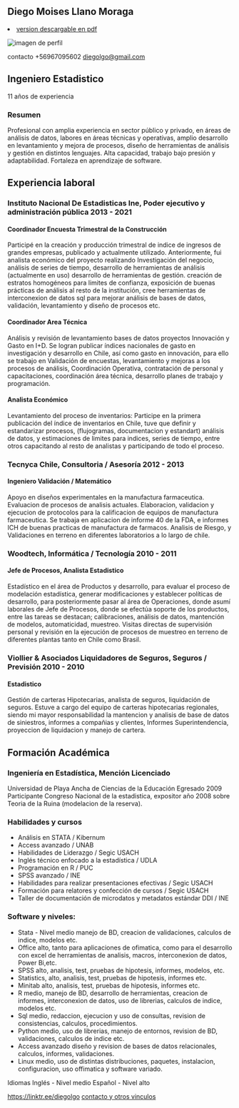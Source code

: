 
## Diego Moises Llano Moraga 
<li class="masthead__menu-item">
          <a href="https://github.com/Diegolgo/curriculum/blob/main/Diego-Llano-M-2022.pdf">version descargable en pdf </a>
        </li>

![imagen de perfil](https://user-images.githubusercontent.com/103307572/162616055-17ff3817-3e35-4ad6-a017-8d7d72c42591.png)

contacto +56967095602  diegolgo@gmail.com
## Ingeniero Estadistico
11 años de experiencia

### Resumen
Profesional con amplia experiencia en sector público y privado, en áreas de análisis de datos, labores en áreas técnicas y operativas, amplio desarrollo en levantamiento y mejora de procesos, diseño de herramientas de análisis y gestión en distintos lenguajes. Alta capacidad, trabajo bajo presión y adaptabilidad. Fortaleza en aprendizaje de software.

##  Experiencia laboral

### Instituto Nacional De Estadisticas Ine, Poder ejecutivo y administración pública 2013 - 2021

####  Coordinador Encuesta Trimestral de la Construcción          
Participé en la creación y producción trimestral de indice de ingresos de grandes empresas, publicado y actualmente utilizado. Anteriormente, fui analista económico del proyecto realizando Investigación del negocio, análisis de series de tiempo, desarrollo de herramientas de análisis (actualmente en uso) desarrollo de herramientas de gestión. creación de estratos homogéneos para limites de confianza, exposición de buenas prácticas de análisis al resto de la institución, cree herramientas de interconexion de datos sql para mejorar análisis de bases de datos, validación, levantamiento y diseño de procesos etc.

####  Coordinador Area Técnica       
Análisis y revisión de levantamiento bases de datos proyectos Innovación y Gasto en I+D. Se logran publicar índices nacionales de gasto en investigación y desarrollo en Chile, así como gasto en innovación, para ello se trabajo en Validación de encuestas, levantamiento y mejoras a los procesos de análisis, Coordinación Operativa, contratación de personal y capacitaciones, coordinación área técnica, desarrollo planes de trabajo y programación.

####  Analista Económico      
Levantamiento del proceso de inventarios: Participe en la primera publicación del índice de inventarios en Chile, tuve que definir y estandarizar procesos, (flujogramas, documentacion y estandart) análisis de datos, y estimaciones de limites para indices, series de tiempo, entre otros capacitando al resto de analistas y participando de todo el proceso.

### Tecnyca Chile, Consultoria / Asesoría 2012 - 2013 
       
#### Ingeniero Validación  / Matemático
Apoyo en diseños experimentales en la manufactura farmaceutica. Evaluacion de procesos de analisis actuales. Elaboracion, validacion y ejecucion de protocolos para la calificacion de equipos de manufactura farmaceutica. Se trabaja en aplicacion de informe 40 de la FDA, e informes ICH de buenas practicas de manufactura de farmacos. Analisis de Riesgo, y Validaciones en terreno en diferentes laboratorios a lo largo de chile.

### Woodtech, Informática / Tecnología 2010 - 2011

#### Jefe de Procesos, Analista Estadistico 
Estadístico en el área de Productos y desarrollo, para evaluar el proceso de modelación estadística, generar modificaciones y establecer políticas de desarrollo, para posteriormente pasar al área de Operaciones, donde asumí laborales de Jefe de Procesos, donde se efectúa soporte de los productos, entre las tareas se destacan; calibraciones, análisis de datos, mantención de modelos, automaticidad, muestreo. Visitas directas de supervisión personal y revisión en la ejecución de procesos de muestreo en terreno de diferentes plantas tanto en Chile como Brasil.

### Viollier & Asociados Liquidadores de Seguros, Seguros / Previsión 2010 - 2010

#### Estadistico 
Gestión de carteras Hipotecarias, analista de seguros, liquidación de seguros. Estuve a cargo del equipo de carteras hipotecarias regionales, siendo mi mayor responsabilidad la mantencion y analisis de base de datos de siniestros, informes a compañias y clientes, Informes Superintendencia, proyeccion de liquidacion y manejo de cartera.


## Formación Académica

  
### Ingeniería en Estadística, Mención Licenciado
          
Universidad de Playa Ancha de Ciencias de la Educación Egresado 2009
Participante Congreso Nacional de la estadistica, expositor año 2008 sobre Teoria de la Ruina (modelacion de la reserva).
  
### Habilidades y cursos

- Análisis en STATA / Kibernum
- Access avanzado / UNAB
- Habilidades de Liderazgo / Segic USACH
- Inglés técnico enfocado a la estadística / UDLA
- Programación en R / PUC
- SPSS avanzado / INE
- Habilidades para realizar presentaciones efectivas / Segic USACH
- Formación para relatores y confección de cursos / Segic USACH
- Taller de documentación de microdatos y metadatos estándar DDI / INE
  
  
### Software y niveles:

- Stata - Nivel medio manejo de BD, creacion de validaciones, calculos de indice, modelos etc.
- Office alto, tanto para aplicaciones de ofimatica, como para el desarrollo con excel de herramientas de analisis, macros,  interconexion de datos, Power Bi,etc.
- SPSS alto, analisis, test, pruebas de hipotesis, informes, modelos, etc.
- Statistics, alto, analisis, test, pruebas de hipotesis, informes etc.
- Minitab alto, analisis, test, pruebas de hipotesis, informes etc.
- R medio, manejo de BD, desarrollo de herramientas, creacion de informes, interconexion de datos, uso de librerias, calculos de indice, modelos etc.
- Sql medio, redaccion, ejecucion y uso de consultas, revision de consistencias, calculos, procedimientos.
- Python medio, uso de librerias, manejo de entornos, revision de BD, validaciones, calculos de indice etc.
- Access avanzado diseño y revision de bases de datos relacionales, calculos, informes, validaciones.
- Linux medio, uso de distintas distribuciones, paquetes, instalacion, configuracion, uso offimatica y software variado.


Idiomas
Inglés - Nivel medio Español - Nivel alto 

 https://linktr.ee/diegolgo
<a href="https://linktr.ee/diegolgo">contacto y otros vinculos </a>
        </li>

